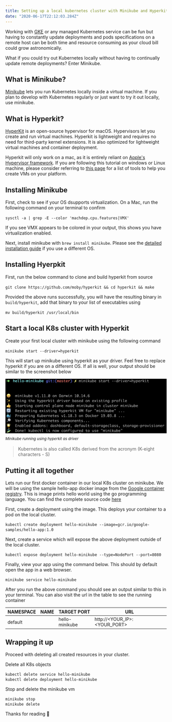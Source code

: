 ```yaml
---
title: Setting up a local kubernetes cluster with Minikube and Hyperkit
date: "2020-06-17T22:12:03.284Z"
---
```


Working with [GKE](https://cloud.google.com/kubernetes-engine) or any managed Kubernetes service can be fun but having to constantly update deployments and pods specifications on a remote host can be both time and resource consuming as your cloud bill could grow astronomically.

What if you could try out Kubernetes locally without having to continually update remote deployments? Enter Minikube.

## What is Minikube?

[Minikube](https://kubernetes.io/docs/setup/learning-environment/minikube/) lets you run Kubernetes locally inside a virtual machine. If you plan to develop with Kubernetes regularly or just want to try it out locally, use minikube.

## What is Hyperkit?

[HyperKit](https://github.com/moby/hyperkit) is an open-source hypervisor for macOS. Hypervisors let you create and run virtual machines. Hyperkit is lightweight and requires no need for third-party kernel extensions. It is also optimized for lightweight virtual machines and container deployment.

Hyperkit will only work on a mac, as it is entirely reliant on [Apple's Hypervisor framework](https://developer.apple.com/documentation/hypervisor). If you are following this tutorial on windows or Linux machine, please consider referring to [this page](https://minikube.sigs.k8s.io/docs/drivers/) for a list of tools to help you create VMs on your platform.

## Installing Minikube 

First, check to see if your OS dsupports virtualization. On a Mac, run the following command on your terminal to confirm

`sysctl -a | grep -E --color 'machdep.cpu.features|VMX'`

If you see VMX appears to be colored in your output, this shows you have virtualization enabled.

Next, install minikube with `brew install minikube`. Please see the [detailed installation guide](https://kubernetes.io/docs/tasks/tools/install-minikube/) if you use a different OS.


## Installing Hyerpkit

First, run the below command to clone and build hyperkit from source

`git clone https://github.com/moby/hyperkit && cd hyperkit && make`

Provided the above runs successfully, you will have the resulting binary in `build/hyperkit`, add that binary to your list of executables using

`mv build/hyperkit /usr/local/bin`

## Start a local K8s cluster with Hyperkit

Create your first local cluster with minikube using the following command

`minikube start --driver=hyperkit`

This will start up minikube using hyperkit as your driver. Feel free to replace hyperkit if you are on a different OS. If all is well, your output should be similar to the screenshot below

![Minikube Start](./minikube_start.png)
<sub>_Minikube running using hyperkit as driver_<sub>

> Kubernetes is also called K8s derived from the acronym (K-eight characters - S)

## Putting it all together

Lets run our first docker container in our local K8s cluster on minikube. We will be using the sample hello-app docker image from the [Google container registry](https://console.cloud.google.com/gcr/images/google-samples/GLOBAL/hello-app?gcrImageListsize=30). This is image prints hello world using the go programming language. You can find the complete source code [here](https://github.com/GoogleCloudPlatform/kubernetes-engine-samples/tree/master/hello-app)

First, create a deployment using the image. This deploys your container to a pod on the local cluster.

```
kubectl create deployment hello-minikube --image=gcr.io/google-samples/hello-app:1.0
```

Next, create a service which will expose the above deployment outside of the local cluster.

```
kubectl expose deployment hello-minikube --type=NodePort --port=8080
```

Finally, view your app using the command below. This should by default open the app in a web browser.

```
minikube service hello-minikube
```

After you run the above command you should see an output similar to this in your terminal. You can also visit the url in the table to see the running container

| NAMESPACE | NAME | TARGET PORT    | URL                       |
|-----------|------|----------------|---------------------------|
| default   |      | hello-minikube | http://<YOUR_IP>:<YOUR_PORT> |

## Wrapping it up

Proceed with deleting all created resources in your cluster.

Delete all K8s objects

```
kubectl delete service hello-minikube
kubectl delete deployment hello-minikube
```

Stop and delete the minikube vm

```
minikube stop
minikube delete
```

Thanks for reading :beers: